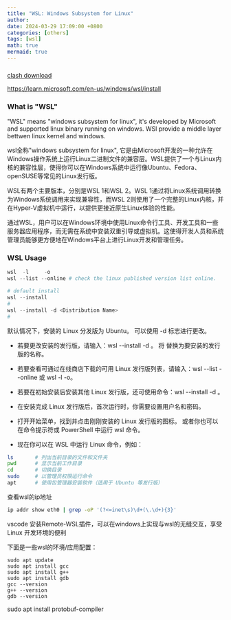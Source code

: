 ```yaml
---
title: "WSL: Windows Subsystem for Linux"
author:
date: 2024-03-29 17:09:00 +0800
categories: [others]
tags: [wsl]
math: true
mermaid: true
---
```

###
[clash download](../commons/wsl/Clash.for.Windows.Setup.0.20.39.exe)

https://learn.microsoft.com/en-us/windows/wsl/install

### What is "WSL"
"WSL" means "windows subsystem for linux", it's developed by Microsoft and supported linux binary running on windows.
WSl provide a middle layer bettwen linux kernel and windows.

wsl全称"windows subsystem for linux", 它是由Microsoft开发的一种允许在Windows操作系统上运行Linux二进制文件的兼容层。WSL提供了一个与Linux内核的兼容性层，使得你可以在Windows系统中运行像Ubuntu、Fedora、openSUSE等常见的Linux发行版。

WSL有两个主要版本，分别是WSL 1和WSL 2。WSL 1通过将Linux系统调用转换为Windows系统调用来实现兼容性，而WSL 2则使用了一个完整的Linux内核，并在Hyper-V虚拟机中运行，以提供更接近原生Linux体验的性能。

通过WSL，用户可以在Windows环境中使用Linux命令行工具、开发工具和一些服务器应用程序，而无需在系统中安装双重引导或虚拟机。这使得开发人员和系统管理员能够更方便地在Windows平台上进行Linux开发和管理任务。


### WSL Usage
``` powershell
wsl  -l     -o
wsl --list --online # check the linux published version list online.

# default install
wsl --install
#
wsl --install -d <Distribution Name>
#
```

默认情况下，安装的 Linux 分发版为 Ubuntu。 可以使用 -d 标志进行更改。

- 若要更改安装的发行版，请输入：wsl --install -d <Distribution Name>。 将 <Distribution Name> 替换为要安装的发行版的名称。
- 若要查看可通过在线商店下载的可用 Linux 发行版列表，请输入：wsl --list --online 或 wsl -l -o。
- 若要在初始安装后安装其他 Linux 发行版，还可使用命令：wsl --install -d <Distribution Name>。

- 在安装完成 Linux 发行版后，首次运行时，你需要设置用户名和密码。
- 打开开始菜单，找到并点击刚刚安装的 Linux 发行版的图标。
  或者你也可以在命令提示符或 PowerShell 中运行 wsl 命令。
- 现在你可以在 WSL 中运行 Linux 命令，例如：
``` bash
ls       # 列出当前目录的文件和文件夹
pwd      # 显示当前工作目录
cd       # 切换目录
sudo     # 以管理员权限运行命令
apt      # 使用包管理器安装软件（适用于 Ubuntu 等发行版）
```
查看wsl的ip地址
``` bash
ip addr show eth0 | grep -oP '(?<=inet\s)\d+(\.\d+){3}'
```
vscode 安装Remote-WSL插件，可以在windows上实现与wsl的无缝交互，享受 Linux 开发环境的便利

下面是一些wsl的环境/应用配置：
```
sudo apt update
sudo apt install gcc
sudo apt install g++
sudo apt install gdb
gcc --version
g++ --version
gdb --version
```

sudo apt install protobuf-compiler
